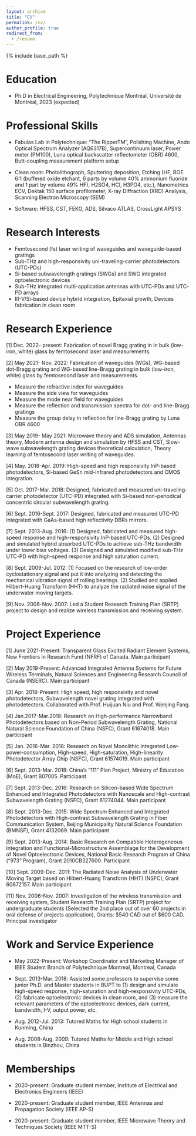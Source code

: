 ```yaml
---
layout: archive
title: "CV"
permalink: /cv/
author_profile: true
redirect_from:
  - /resume
---
```


{% include base_path %}


Education
======
* Ph.D in Electrical Engineering, Polytechnique Montréal, Université de Montréal, 2023 (expected)

Professional Skills
======
*	Fabulas Lab in Polytechnique: “The RipperTM”, Polishing Machine, Ando Optical Spectrum Analyzer (AQ6317B), Supercontinuum laser, Power meter (PM100), Luna optical backscatter reflectometer (OBR) 4600, Butt-coupling measurement platform setup  <br>

*	 Clean room: Photolithograph, Sputtering deposition, Etching (HF, BOE 6:1 (buffered oxide etchant, 6 parts by volume 40% ammonium fluoride and 1 part by volume 49% HF), H2SO4, HCl, H3PO4, etc.), Nanometrics ECV, Dektak 150 surface profilometer, X-ray Diffraction (XRD) Analysis, Scanning Electron Microscopy (SEM) <br>

*	Software: HFSS, CST, FEKO, ADS, Silvaco ATLAS, CrossLight APSYS <br>

Research Interests
======
*	Femtosecond (fs) laser writing of waveguides and waveguide-based gratings <br>
*	Sub-THz and high-responsivity uni-traveling-carrier photodetectors (UTC-PDs)  <br>
*	Si-based subwavelength gratings (SWGs) and SWG integrated optoelectronic devices  <br>
*	Sub-THz integrated multi-application antennas with UTC-PDs and UTC-PD arrays  <br>
*	III-V/Si-based device hybrid integration, Epitaxial growth, Devices fabrication in clean room  <br>

Research Experience
======
[1]	Dec. 2022- present: Fabrication of novel Bragg grating in in bulk (low-iron, white) glass by femtosecond laser and measurements.  <br>

[2]	May 2021- Nov. 2022: Fabrication of waveguides (WGs), WG-based dot-Bragg grating and WG-based line-Bragg grating in bulk (low-iron, white) glass by femtosecond laser and measurements.  <br>
   *	Measure the refractive index for waveguides  <br>
   *	Measure the side view for waveguides <br>
   *	Measure the mode near field for waveguides <br>
   *	Measure the reflection and transmission spectra for dot- and line-Bragg gratings <br>
   *	Measure the group delay in reflection for line-Bragg grating by Luna OBR 4600 <br>
   
[3]	May 2019- May 2021: Microwave theory and ADS simulation,  Antennas theory, Modern antenna design and simulation by HFSS and CST, Slow-wave subwavelength grating devices theoretical calculation, Theory learning of femtosecond laser writing of waveguides. <br>

[4]	May. 2018-Apr. 2019: High-speed and high responsivity InP-based photodetectors, Si-based GeSn  mid-infrared photodetectors and CMOS integration. <br>

[5]	Oct. 2017-Mar. 2018: Designed, fabricated and measured uni-traveling-carrier photodetector (UTC-PD) integrated with Si-based non-periodical concentric circular subwavelength grating. <br>

[6]	Sept. 2016-Sept. 2017: Designed, fabricated and measured UTC-PD integrated with GaAs-based high reflectivity DBRs mirrors. <br>

[7]	Sept. 2013-Aug. 2016: (1) Designed, fabricated and measured high-speed response and high-responsivity InP-based UTC-PDs. (2) Designed and simulated hybrid absorbed UTC-PDs to achieve sub-THz bandwidth under lower bias voltages. (3) Designed and simulated modified sub-THz UTC-PD with high-speed response and high saturation current. <br>

[8]	Sept. 2009-Jul. 2012: (1) Focused on the research of low-order cyclostationary signal and put it into analyzing and detecting the mechanical vibration signal of rolling bearings. (2) Studied and applied Hilbert-Huang Transform (HHT) to analyze the radiated noise signal of the underwater moving targets. <br>

[9]	Nov. 2006-Nov. 2007: Led a Student Research Training Plan (SRTP) project to design and realize wireless transmission and receiving system. <br>


Project Experience
======
[1]	June 2021-Present: Transparent Glass Excited Radiant Element Systems, New Frontiers in Research Fund (NFRF) of Canada. Main participant <br>

[2]	May 2019-Present: Advanced Integrated Antenna Systems for Future Wireless Terminals, Natural Sciences and Engineering Research Council of Canada (NSERC). Main participant <br>

[3]	Apr. 2018-Present: High speed, high responsivity and novel photodetectors, Subwavelength novel grating integrated with photodetectors. Collaborated with Prof. Huijuan Niu and Prof. Wenjing Fang. <br>

[4]	Jan.2017-Mar.2018: Research on High-performance Narrowband Photodetectors based on Non-Period Subwavelength Grating, National Natural Science Foundation of China (NSFC), Grant 61674018. Main participant <br>

[5]	Jan. 2016-Mar. 2018: Research on Novel Monolithic Integrated Low-power-consumption, High-speed, High-saturation, High-linearity Photodetector Array Chip (NSFC), Grant 61574019. Main participant <br>

[6]	Sept. 2013-Mar. 2018: China’s “111” Plan Project, Ministry of Education (MoE), Grant B07005. Participant <br>

[7]	Sept. 2013-Dec. 2016: Research on Silicon-based Wide Spectrum Enhanced and Integrated Photodetectors with Nanoscale and High-contrast Subwavelength Grating (NSFC), Grant 61274044. Main participant <br>

[8]	Sept. 2013-Dec. 2015: Wide Spectrum Enhanced and Integrated Photodetectors with High-contrast Subwavelength Grating in Fiber Communication System, Beijing Municipality Natural Science Foundation (BMNSF), Grant 4132069. Main participant <br>

[9]	Sept. 2013-Aug. 2014: Basic Research on Compatible Heterogeneous Integration and Functional-Microstructure Assemblage for the Development of Novel Optoelectronic Devices, National Basic Research Program of China (“973” Program), Grant 2010CB327600. Participant <br>

[10]	Sept. 2009-Dec. 2011: The Radiated Noise Analysis of Underwater Moving Target based on Hilbert-Huang Transform (HHT) (NSFC), Grant 60872157. Main participant <br>

[11]	Nov. 2006-Nov. 2007: Investigation of the wireless transmission and receiving system, Student Research Training Plan (SRTP) project for undergraduate students (Selected the 2nd place out of over 60 projects in oral defense of projects application), Grants: $540 CAD out of  $600 CAD.  Principal investigator  <br>

Work and Service Experience
======
*	May 2022-Present: Workshop Coordinator and Marketing Manager of IEEE Student Branch of Polytechnique Montreal, Montreal, Canada  <br>

*	Sept. 2013-Mar. 2018: Assisted some professors to supervise some junior Ph.D. and Master students in BUPT to (1) design and simulate high-speed response, high-saturation and high-responsivity UTC-PDs, (2) fabricate optoelectronic devices in clean room, and (3) measure the relevant parameters of the optoelectronic devices, dark current, bandwidth, I-V, output power, etc.  <br>

*	Aug. 2012-Jul. 2013: Tutored Maths for High school students in Kunming, China  <br>

*	Aug. 2008-Aug. 2009: Tutored Maths for Middle and High school students in Binzhou, China  <br>

Memberships
======
*	2020-present: Graduate student member, Institute of Electrical and Electronics Engineers (IEEE) <br>

*	2020-present: Graduate student member, IEEE Antennas and Propagation Society (IEEE AP-S)  <br>

*	2020-present: Graduate student member, IEEE Microwave Theory and Techniques Society  (IEEE MTT-S) <br>


